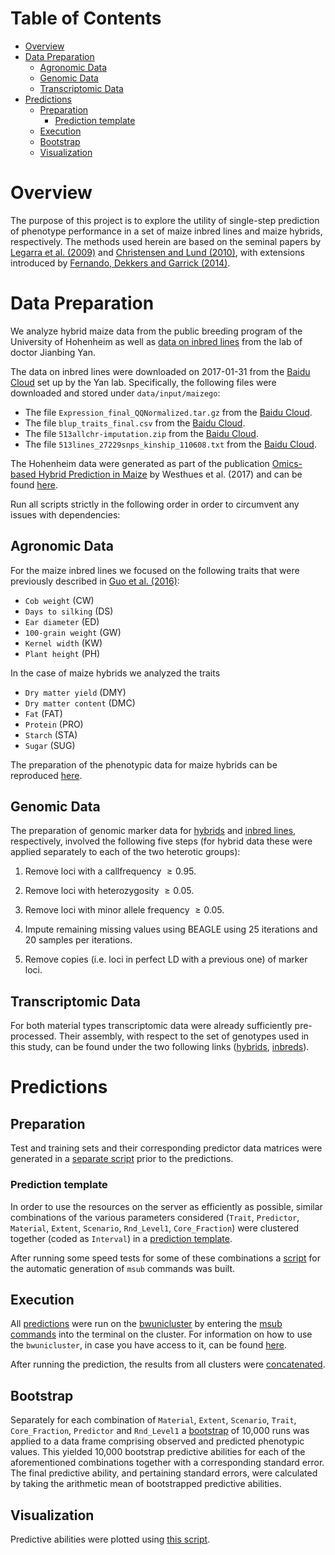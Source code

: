 # Table of Contents
<!-- vim-markdown-toc GFM -->
* [Overview](#overview)
* [Data Preparation](#data-preparation)
	* [Agronomic Data](#agronomic-data)
	* [Genomic Data](#genomic-data)
	* [Transcriptomic Data](#transcriptomic-data)
* [Predictions](#predictions)
	* [Preparation](#preparation)
		* [Prediction template](#prediction-template)
	* [Execution](#execution)
	* [Bootstrap](#bootstrap)
	* [Visualization](#visualization)

<!-- vim-markdown-toc -->



# Overview
The purpose of this project is to explore the utility of single-step prediction
of phenotype performance in a set of maize inbred lines and maize hybrids,
respectively.
The methods used herein are based on the seminal papers by [Legarra et al. (2009)](http://www.sciencedirect.com/science/article/pii/S0022030209707933)
and [Christensen and Lund (2010)](https://gsejournal.biomedcentral.com/articles/10.1186/1297-9686-42-2), with extensions introduced by
[Fernando, Dekkers and Garrick (2014)](https://gsejournal.biomedcentral.com/articles/10.1186/1297-9686-46-50).






# Data Preparation
We analyze hybrid maize data from the public breeding program of the University
of Hohenheim as well as [data on inbred lines](http://www.maizego.org/Resources.html) from the lab of doctor Jianbing Yan.

The data on inbred lines were downloaded on 2017-01-31 from the [Baidu Cloud](https://pan.baidu.com/s/1eQH3hfW#list/path=%2F)
set up by the Yan lab. Specifically, the following files were downloaded and
stored under `data/input/maizego`:

*   The file `Expression_final_QQNormalized.tar.gz` from the [Baidu
    Cloud](https://pan.baidu.com/s/1eQH3hfW#list/path=%2FMaizeGo%20Resources%2FTranscriptomic&parentPath=%2F).
*   The file `blup_traits_final.csv` from the [Baidu
    Cloud](https://pan.baidu.com/s/1eQH3hfW#list/path=%2FMaizeGo%20Resources%2FPhenotype%2FAgronomic&parentPath=%2F).
*   The file `513allchr-imputation.zip` from the [Baidu
    Cloud](https://pan.baidu.com/s/1eQH3hfW#list/path=%2FMaizeGo%20Resources%2FGenotype%2FSNPs_513lines_0.55M_MAF0.05&parentPath=%2F).
*   The file `513lines_27229snps_kinship_110608.txt` from the [Baidu
    Cloud](https://pan.baidu.com/s/1eQH3hfW#list/path=%2FMaizeGo%20Resources%2FGenotype&parentPath=%2F).

The Hohenheim data were generated as part of the publication
[Omics-based Hybrid Prediction in Maize](https://link.springer.com/article/10.1007%2Fs00122-017-2934-0) by Westhues et al. (2017) and can be
found [here](data/processed/).


Run all scripts strictly in the following order in order to circumvent any
issues with dependencies:

## Agronomic Data
For the maize inbred lines we focused on the following traits that were
previously described in [Guo et al. (2016)](https://link.springer.com/article/10.1007/s00122-016-2780-5):

*   `Cob weight` (CW)
*   `Days to silking` (DS)
*   `Ear diameter` (ED)
*   `100-grain weight` (GW)
*   `Kernel width` (KW)
*   `Plant height` (PH)

In the case of maize hybrids we analyzed the traits

*   `Dry matter yield` (DMY)
*   `Dry matter content` (DMC)
*   `Fat` (FAT)
*   `Protein` (PRO)
*   `Starch` (STA)
*   `Sugar` (SUG)

The preparation of the phenotypic data for maize hybrids can be reproduced
[here](analysis/uhoh_data_preparation.R).


## Genomic Data
The preparation of genomic marker data for [hybrids](analysis/uhoh_snp_imputation.R)
and [inbred lines](analysis/maizego_snp_imputation.R), respectively, involved
the following five steps (for hybrid data these were applied separately to each
of the two heterotic groups):

1.   Remove loci with a callfrequency $\geq 0.95$.

2.   Remove loci with heterozygosity $\geq 0.05$.

3.   Remove loci with minor allele frequency $\geq 0.05$.

4.   Impute remaining missing values using BEAGLE using 25 iterations and 20
     samples per iterations.

5.   Remove copies (i.e. loci in perfect LD with a previous one) of marker
     loci.


## Transcriptomic Data
For both material types transcriptomic data were already sufficiently
pre-processed.
Their assembly, with respect to the set of genotypes used in this study, can
be found under the two following links
([hybrids](analysis/uhoh_data_preparation.R), [inbreds](analysis/maizego_gene_expression.R)).


# Predictions
## Preparation
Test and training sets and their corresponding predictor data matrices were
generated in a [separate script](analysis/prepare_subsamples.R) prior to
the predictions.

### Prediction template
In order to use the resources on the server as efficiently as possible,
similar combinations of the various parameters considered (`Trait`,
`Predictor`, `Material`, `Extent`, `Scenario`, `Rnd_Level1`, `Core_Fraction`)
were clustered together (coded as `Interval`) in a
[prediction template](analysis/prediction_template.R).

After running some speed tests for some of these combinations a
[script](analysis/automate_moab.R) for the automatic generation of `msub`
commands was built.



## Execution
All [predictions](analysis/prediction.R) were run on the [bwunicluster](https://www.bwhpc-c5.de/wiki/index.php/Category:BwUniCluster)
by entering the [msub commands](analysis/moab_commands.txt) into the terminal
on the cluster.
For information on how to use the `bwunicluster`, in case you have access to
it, can be found [here](https://mwesthues.github.io/bwunicluster.html).

After running the prediction, the results from all clusters were [concatenated](analysis/cat_predictions.R).


## Bootstrap
Separately for each combination of `Material`, `Extent`, `Scenario`, `Trait`,
`Core_Fraction`, `Predictor` and `Rnd_Level1` a [bootstrap](analysis/bootstrap_predictions.R)
of 10,000 runs was applied to a data frame comprising observed and predicted
phenotypic values.
This yielded 10,000 bootstrap predictive abilities for each of the
aforementioned combinations together with a corresponding standard error.
The final predictive ability, and pertaining standard errors, were calculated by
taking the arithmetic mean of bootstrapped predictive abilities.


## Visualization
Predictive abilities were plotted using [this script](analysis/visualize_predictions.R).

